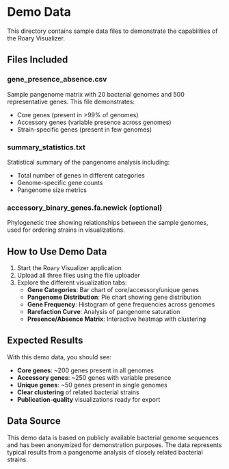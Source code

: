 # Demo Data

This directory contains sample data files to demonstrate the capabilities of the Roary Visualizer.

## Files Included

### gene_presence_absence.csv
Sample pangenome matrix with 20 bacterial genomes and 500 representative genes. This file demonstrates:
- Core genes (present in >99% of genomes)
- Accessory genes (variable presence across genomes)
- Strain-specific genes (present in few genomes)

### summary_statistics.txt
Statistical summary of the pangenome analysis including:
- Total number of genes in different categories
- Genome-specific gene counts
- Pangenome size metrics

### accessory_binary_genes.fa.newick (optional)
Phylogenetic tree showing relationships between the sample genomes, used for ordering strains in visualizations.

## How to Use Demo Data

1. Start the Roary Visualizer application
2. Upload all three files using the file uploader
3. Explore the different visualization tabs:
   - **Gene Categories**: Bar chart of core/accessory/unique genes
   - **Pangenome Distribution**: Pie chart showing gene distribution
   - **Gene Frequency**: Histogram of gene frequencies across genomes
   - **Rarefaction Curve**: Analysis of pangenome saturation
   - **Presence/Absence Matrix**: Interactive heatmap with clustering

## Expected Results

With this demo data, you should see:
- **Core genes**: ~200 genes present in all genomes
- **Accessory genes**: ~250 genes with variable presence
- **Unique genes**: ~50 genes present in single genomes
- **Clear clustering** of related bacterial strains
- **Publication-quality** visualizations ready for export

## Data Source

This demo data is based on publicly available bacterial genome sequences and has been anonymized for demonstration purposes. The data represents typical results from a pangenome analysis of closely related bacterial strains.